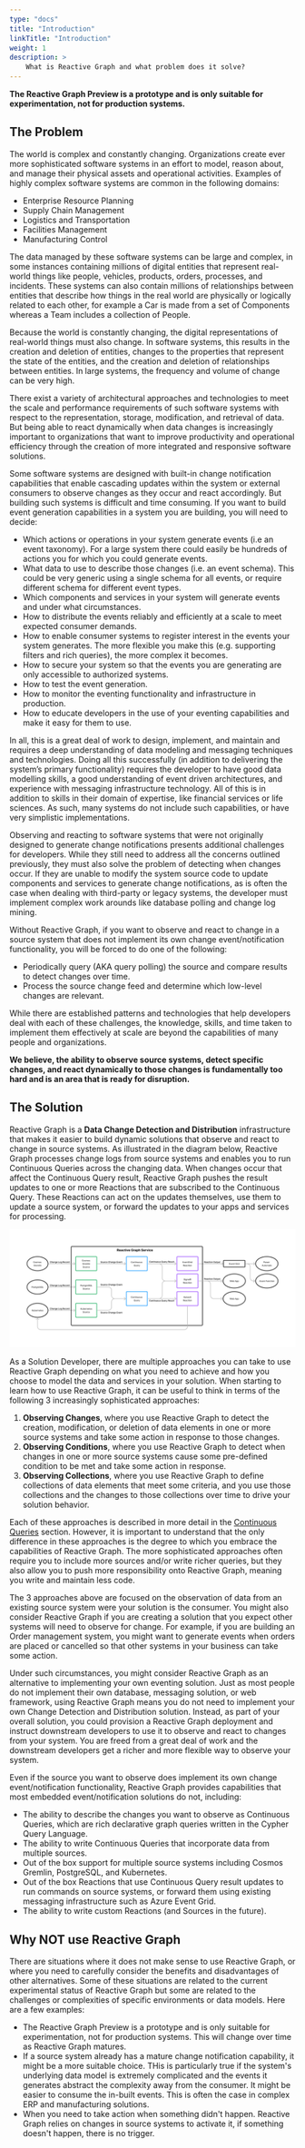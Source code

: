 ```yaml
---
type: "docs"
title: "Introduction"
linkTitle: "Introduction"
weight: 1
description: >
    What is Reactive Graph and what problem does it solve?
---
```


**The Reactive Graph Preview is a prototype and is only suitable for experimentation, not for production systems.**

## The Problem
The world is complex and constantly changing. Organizations create ever more sophisticated software systems in an effort to model, reason about, and manage their physical assets and operational activities.  Examples of highly complex software systems are common in the following domains:
- Enterprise Resource Planning
- Supply Chain Management
- Logistics and Transportation
- Facilities Management
- Manufacturing Control

The data managed by these software systems can be large and complex, in some instances containing millions of digital entities that represent real-world things like people, vehicles, products, orders, processes, and incidents. These systems can also contain millions of relationships between entities that describe how things in the real world are physically or logically related to each other, for example a Car is made from a set of Components whereas a Team includes a collection of People.

Because the world is constantly changing, the digital representations of real-world things must also change. In software systems, this results in the creation and deletion of entities, changes to the properties that represent the state of the entities, and the creation and deletion of relationships between entities. In large systems, the frequency and volume of change can be very high.

There exist a variety of architectural approaches and technologies to meet the scale and performance requirements of such software systems with respect to the representation, storage, modification, and retrieval of data. But being able to react dynamically when data changes is increasingly important to organizations that want to improve productivity and operational efficiency through the creation of more integrated and responsive software solutions.

Some software systems are designed with built-in change notification capabilities that enable cascading updates within the system or external consumers to observe changes as they occur and react accordingly. But building such systems is difficult and time consuming. If you want to build event generation capabilities in a system you are building, you will need to decide:
- Which actions or operations in your system generate events (i.e an event taxonomy). For a large system there could easily be hundreds of actions you for which you could generate events.
- What data to use to describe those changes (i.e. an event schema). This could be very generic using a single schema for all events, or require different schema for different event types.
- Which components and services in your system will generate events and under what circumstances.
- How to distribute the events reliably and efficiently at a scale to meet expected consumer demands.
- How to enable consumer systems to register interest in the events your system generates. The more flexible you make this (e.g. supporting filters and rich queries), the more complex it becomes.
- How to secure your system so that the events you are generating are only accessible to authorized systems.
- How to test the event generation.
- How to monitor the eventing functionality and infrastructure in production.
- How to educate developers in the use of your eventing capabilities and make it easy for them to use.

In all, this is a great deal of work to design, implement, and maintain and requires a deep understanding of data modeling and messaging techniques and technologies. Doing all this successfully (in addition to delivering the system’s primary functionality) requires the developer to have good data modelling skills, a good understanding of event driven architectures, and experience with messaging infrastructure technology. All of this is in addition to skills in their domain of expertise, like financial services or life sciences. As such, many systems do not include such capabilities, or have very simplistic implementations.

Observing and reacting to software systems that were not originally designed to generate change notifications presents additional challenges for developers. While they still need to address all the concerns outlined previously, they must also solve the problem of detecting when changes occur. If they are unable to modify the system source code to update components and services to generate change notifications, as is often the case when dealing with third-party or legacy systems, the developer must implement complex work arounds like database polling and change log mining.

Without Reactive Graph, if you want to observe and react to change in a source system that does not implement its own change event/notification functionality, you will be forced to do one of the following:
- Periodically query (AKA query polling) the source and compare results to detect changes over time.
- Process the source change feed and determine which low-level changes are relevant.

While there are established patterns and technologies that help developers deal with each of these challenges, the knowledge, skills, and time taken to implement them effectively at scale are beyond the capabilities of many people and organizations. 

**We believe, the ability to observe source systems, detect specific changes, and react dynamically to those changes is fundamentally too hard and is an area that is ready for disruption.**

## The Solution
Reactive Graph is a **Data Change Detection and Distribution** infrastructure that makes it easier to build dynamic solutions that observe and react to change in source systems. As illustrated in the diagram below, Reactive Graph processes change logs from source systems and enables you to run Continuous Queries across the changing data. When changes occur that affect the Continuous Query result, Reactive Graph pushes the result updates to one or more Reactions that are subscribed to the Continuous Query. These Reactions can act on the updates themselves, use them to update a source system, or forward the updates to your apps and services for processing.

 ![Complex Flow](complex_services.png)

As a Solution Developer, there are multiple approaches you can take to use Reactive Graph depending on what you need to achieve and how you choose to model the data and services in your solution. When starting to learn how to use Reactive Graph, it can be useful to think in terms of the following 3 increasingly sophisticated approaches:
1. **Observing Changes**, where you use Reactive Graph to detect the creation, modification, or deletion of data elements in one or more source systems and take some action in response to those changes.
1. **Observing Conditions**, where you use Reactive Graph to detect when changes in one or more source systems cause some pre-defined condition to be met and take some action in response.
1. **Observing Collections**, where you use Reactive Graph to define collections of data elements that meet some criteria, and you use those collections and the changes to those collections over time to drive your solution behavior.

Each of these approaches is described in more detail in the [Continuous Queries](/solution-developer/continuous-queries) section. However, it is important to understand that the only difference in these approaches is the degree to which you embrace the capabilities of Reactive Graph. The more sophisticated approaches often require you to include more sources and/or write richer queries, but they also allow you to push more responsibility onto Reactive Graph, meaning you write and maintain less code.

The 3 approaches above are focused on the observation of data from an existing source system were your solution is the consumer. You might also consider Reactive Graph if you are creating a solution that you expect other systems will need to observe for change. For example, if you are building an Order management system, you might want to generate events when orders are placed or cancelled so that other systems in your business can take some action.

Under such circumstances, you might consider Reactive Graph as an alternative to implementing your own eventing solution. Just as most people do not implement their own database, messaging solution, or web framework, using Reactive Graph means you do not need to implement your own Change Detection and Distribution solution. Instead, as part of your overall solution, you could provision a Reactive Graph deployment and instruct downstream developers to use it to observe and react to changes from your system. You are freed from a great deal of work and the downstream developers get a richer and more flexible way to observe your system.

Even if the source you want to observe does implement its own change event/notification functionality, Reactive Graph provides capabilities that most embedded event/notification solutions do not, including:
- The ability to describe the changes you want to observe as Continuous Queries, which are rich declarative graph queries written in the Cypher Query Language.
- The ability to write Continuous Queries that incorporate data from multiple sources.
- Out of the box support for multiple source systems including Cosmos Gremlin, PostgreSQL, and Kubernetes.
- Out of the box Reactions that use Continuous Query result updates to run commands on source systems, or forward them using existing messaging infrastructure such as Azure Event Grid.
- The ability to write custom Reactions (and Sources in the future).

## Why NOT use Reactive Graph
There are situations where it does not make sense to use Reactive Graph, or where you need to carefully consider the benefits and disadvantages of other alternatives. Some of these situations are related to the current experimental status of Reactive Graph but some are related to the challenges or complexities of specific environments or data models. Here are a few examples:

- The Reactive Graph Preview is a prototype and is only suitable for experimentation, not for production systems. This will change over time as Reactive Graph matures.
- If a source system already has a mature change notification capability, it might be a more suitable choice. THis is particularly true if the system's underlying data model is extremely complicated and the events it generates abstract the complexity away from the consumer. It might be easier to consume the in-built events. This is often the case in complex ERP and manufacturing solutions.
- When you need to take action when something didn't happen. Reactive Graph relies on changes in source systems to activate it, if something doesn't happen, there is no trigger.